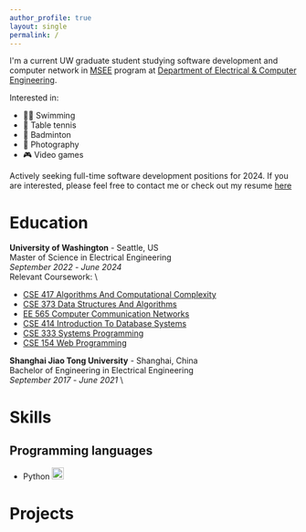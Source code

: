 ```yaml
---
author_profile: true
layout: single
permalink: /
---
```

I'm a current UW graduate student studying software development and computer network in [MSEE](https://www.ece.uw.edu/academics/grad/) program at [Department of Electrical & Computer Engineering](https://www.ece.uw.edu/).

Interested in:
* 🏊‍♂️ Swimming
* 🏓 Table tennis
* 🏸 Badminton
* 📸 Photography
* 🎮 Video games

Actively seeking full-time software development positions for 2024. If you are interested, please feel free to contact me or check out my resume [here](/assets/files/andrew-zhang-0902.pdf)

# Education
**University of Washington** - Seattle, US \
Master of Science in Electrical Engineering \
*September 2022* - *June 2024* \
Relevant Coursework: \
* [CSE 417 Algorithms And Computational Complexity](https://courses.cs.washington.edu/courses/cse417/22au/)
* [CSE 373 Data Structures And Algorithms](https://courses.cs.washington.edu/courses/cse373/22au/)
* [EE 565 Computer Communication Networks](http://courses.washington.edu/ee565/index.html)
* [CSE 414 Introduction To Database Systems](https://sites.google.com/cs.washington.edu/cse414-23wi)
* [CSE 333 Systems Programming](https://courses.cs.washington.edu/courses/cse333/23sp/)
* [CSE 154 Web Programming](https://courses.cs.washington.edu/courses/cse154/23sp/)

**Shanghai Jiao Tong University** - Shanghai, China \
Bachelor of Engineering in Electrical Engineering \
*September 2017* - *June 2021* \

# Skills
## Programming languages
* Python <a href="https://www.python.org/" title="Python"><img src="https://github.com/get-icon/geticon/raw/master/icons/python.svg" alt="Python" width="21px" height="21px"></a>

# Projects